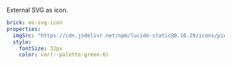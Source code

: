 External SVG as icon.

```yaml preview
brick: eo-svg-icon
properties:
  imgSrc: "https://cdn.jsdelivr.net/npm/lucide-static@0.16.29/icons/pie-chart.svg"
  style:
    fontSize: 32px
    color: var(--palette-green-6)
```
